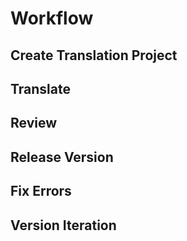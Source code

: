 # Workflow

## Create Translation Project

## Translate

## Review

## Release Version

## Fix Errors

## Version Iteration



